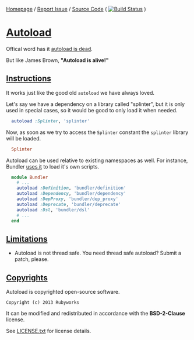 [Homepage](http://rubyworks.github.com/autoload) /
[Report Issue](http://github.com/rubyworks/autoload/issues) /
[Source Code](http://github.com/rubyworks/autoload)
( [![Build Status](https://travis-ci.org/rubyworks/autoload.png)](https://travis-ci.org/rubyworks/autoload) )


# [Autoload](#description)

Offical word has it [autoload is dead](http://www.ruby-forum.com/topic/3036681).

But like James Brown, **"Autoload is alive!"**


## [Instructions](#instructions)

It works just like the good old `autoload` we have always loved.

Let's say we have a dependency on a library called "splinter", but it is only
used in special cases, so it would be good to only load it when needed. 

```ruby
  autoload :Splinter, 'splinter'
```

Now, as soon as we try to access the `Splinter` constant the `splinter`
library will be loaded.

```ruby
  Splinter
```

Autoload can be used relative to existing namespaces as well. For instance,
Bundler [uses it](https://github.com/carlhuda/bundler/blob/master/lib/bundler.rb)
to load it's own scripts.

```ruby
  module Bundler
    # ...
    autoload :Definition, 'bundler/definition'
    autoload :Dependency, 'bundler/dependency'
    autoload :DepProxy, 'bundler/dep_proxy'
    autoload :Deprecate, 'bundler/deprecate'
    autoload :Dsl, 'bundler/dsl'
    # ...
  end
```


## [Limitations](#limitations)

* Autoload is not thread safe. You need thread safe autoload? Submit a patch, please.


## [Copyrights](#copyrights)

Autoload is copyrighted open-source software.

    Copyright (c) 2013 Rubyworks

It can be modified and redistributed in accordance with the **BSD-2-Clause** license.

See [LICENSE.txt](https://github.com/rubyworks/autoload/blob/0.1.0/LICENSE.txt) for license details.
